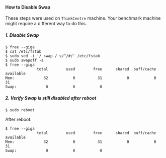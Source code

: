 #### How to Disable Swap

These steps were used on `ThinkCentre` machine. Your benchmark machine might require a different way to do this.

##### 1. Disable Swap
```shell script
$ free --giga
$ cat /etc/fstab
$ sudo sed -i '/ swap / s/^/#/' /etc/fstab
$ sudo swapoff -a 
$ free --giga
              total        used        free      shared  buff/cache   available
Mem:             32           0          31           0           0          31
Swap:             0           0           0
```

##### 2. Verify Swap is still disabled after reboot
```shell script
$ sudo reboot 
```
After reboot:
```shell script
$ free --giga
              total        used        free      shared  buff/cache   available
Mem:             32           0          31           0           0          31
Swap:             0           0           0
```